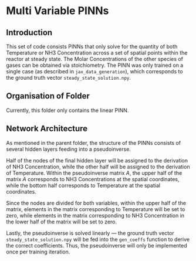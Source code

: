 # Multi Variable PINNs

## Introduction

This set of code consists PINNs that only solve for the quantity of both Temperature or NH3 Concentration across a set of spatial points within the reactor at steady state. The Molar Concentrations of the other species of gases can be obtained via stoichiometry. The PINN was only trained on a single case (as described in ```jax_data_generation```), which corresponds to the ground truth vector ```steady_state_solution.npy```.

## Organisation of Folder
Currently, this folder only contains the linear PINN.

## Network Architecture
As mentioned in the parent folder, the structure of the PINNs consists of several hidden layers feeding into a pseudoinverse.

Half of the nodes of the final hidden layer will be assigned to the derivation of NH3 Concentration, while the other half will be assigned to the derivation of Temperature. Within the pseudoinverse matrix $A$, the upper half of the matrix $A$ corresponds to NH3 Concentrations at the spatial coordinates, while the bottom half corresponds to Temperature at the spatial coordinates.

Since the nodes are divided for both variables, within the upper half of the matrix, elements in the matrix corresponding to Temperature will be set to zero, while elements in the matrix corresponding to NH3 Concentration in the lower half of the matrix will be set to zero.

Lastly, the pseudoinverse is solved linearly — the ground truth vector ```steady_state_solution.npy``` will be fed into the ```gen_coeffs``` function to derive the correct coefficients. Thus, the pseudoinverse will only be implemented once per training iteration.

